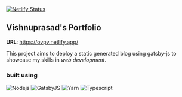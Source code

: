 [![Netlify Status](https://api.netlify.com/api/v1/badges/7079f101-7deb-441d-9d1e-5a98a1ccce59/deploy-status)](https://app.netlify.com/sites/ovpv/deploys)

## Vishnuprasad's Portfolio

**URL**: https://ovpv.netlify.app/

This project aims to deploy a static generated blog using gatsby-js to showcase my skills in *web development*.

### built using

![Nodejs](https://img.shields.io/badge/Node.js-339933.svg?style=for-the-badge&logo=nodedotjs&logoColor=white) ![GatsbyJS](https://img.shields.io/badge/Gatsby-663399.svg?style=for-the-badge&logo=Gatsby&logoColor=white) ![Yarn](https://img.shields.io/badge/Yarn-2C8EBB.svg?style=for-the-badge&logo=Yarn&logoColor=white) ![Typescript](https://img.shields.io/badge/TypeScript-3178C6.svg?style=for-the-badge&logo=TypeScript&logoColor=white)